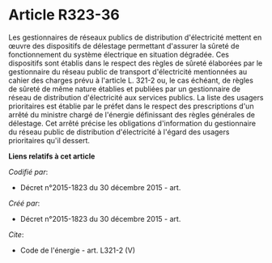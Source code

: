 # Article R323-36

Les gestionnaires de réseaux publics de distribution d'électricité mettent en œuvre des dispositifs de délestage permettant
d'assurer la sûreté de fonctionnement du système électrique en situation dégradée. Ces dispositifs sont établis dans le
respect des règles de sûreté élaborées par le gestionnaire du réseau public de transport d'électricité mentionnées au cahier
des charges prévu à l'article L. 321-2 ou, le cas échéant, de règles de sûreté de même nature établies et publiées par un
gestionnaire de réseau de distribution d'électricité aux services publics. La liste des usagers prioritaires est établie par
le préfet dans le respect des prescriptions d'un arrêté du ministre chargé de l'énergie définissant des règles générales de
délestage. Cet arrêté précise les obligations d'information du gestionnaire du réseau public de distribution d'électricité à
l'égard des usagers prioritaires qu'il dessert.

**Liens relatifs à cet article**

_Codifié par_:

  - Décret n°2015-1823 du 30 décembre 2015 - art.

_Créé par_:

  - Décret n°2015-1823 du 30 décembre 2015 - art.

_Cite_:

  - Code de l'énergie - art. L321-2 (V)
